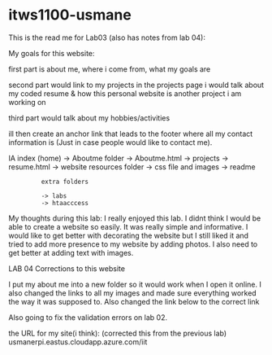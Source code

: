 # itws1100-usmane

This is the read me for Lab03 (also has notes from lab 04):

My goals for this website:

first part is about me, where i come from, what my goals are

second part would link to my projects
    in the projects page i would talk about my coded resume & how this personal website is another project i am working on

third part would talk about my hobbies/activities

ill then create an anchor link that leads to the footer where all my contact information is (Just in case people would like to contact me). 


IA
index (home) -> Aboutme folder -> Aboutme.html
             -> projects -> resume.html
             -> website resources folder -> css file and images
             -> readme

             extra folders

             -> labs
             -> htaacccess
                



My thoughts during this lab:
I really enjoyed this lab. I didnt think I would be able to create a website so easily. It was really simple and informative. I would like to get better with decorating the website but I still liked it and tried to add more presence to my website by adding photos. I also need to get better at adding text with images.


LAB 04 Corrections to this website

I put my about me into a new folder so it would work when I open it online. I also changed the links to all my images and made sure everything worked the way it was supposed to. Also changed the link below to the correct link 


Also going to fix the validation errors on lab 02.



the URL for my site(i think): (corrected this from the previous lab)
usmanerpi.eastus.cloudapp.azure.com/iit
